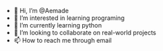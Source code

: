 - 👋 Hi, I’m @Aemade
- 👀 I’m interested in learning programing
- 🌱 I’m currently learning python
- 💞️ I’m looking to collaborate on real-world projects
- 📫 How to reach me through email

<!---
Aemade/Aemade is a ✨ special ✨ repository because its `README.md` (this file) appears on your GitHub profile.
You can click the Preview link to take a look at your changes.
--->
